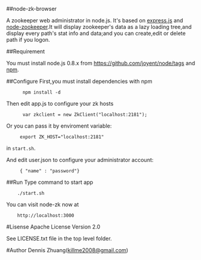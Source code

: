 ##node-zk-browser

A zookeeper web administrator in node.js. It's based on [express.js](http://expressjs.com/) and [node-zookeeper](https://github.com/yfinkelstein/node-zookeeper).It will display zookeeper's data as a lazy loading tree,and display every path's stat info and data;and you can create,edit or delete path if you logon.

##Requirement

You must install node.js 0.8.x from https://github.com/joyent/node/tags and [npm](https://github.com/isaacs/npm).

##Configure
First,you must install dependencies with npm

          npm install -d

Then edit app.js to configure your zk hosts

          var zkclient = new ZkClient("localhost:2181");
		  
Or you can pass it by enviroment variable:

         export ZK_HOST="localhost:2181"
		 
in `start.sh`.

And edit user.json to configure your administrator account:

         { "name" : "password"}

##Run
Type command to start app

        ./start.sh

You can visit node-zk now at

        http://localhost:3000

#Lisense
        Apache License Version 2.0

See LICENSE.txt file in the top level folder.

#Author
Dennis Zhuang(killme2008@gmail.com)
